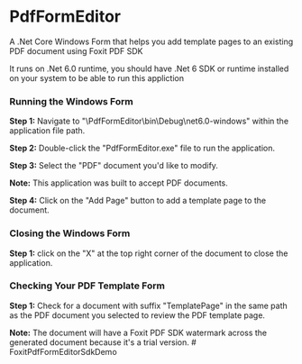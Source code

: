 # PdfFormEditor
A .Net Core Windows Form that helps you add template pages to an existing PDF document using Foxit PDF SDK

It runs on .Net 6.0 runtime, you should have .Net 6 SDK or runtime installed on your system to be able to run this appliction

### Running the Windows Form

**Step 1:** Navigate to "\PdfFormEditor\bin\Debug\net6.0-windows" within the application file path.

**Step 2:** Double-click the "PdfFormEditor.exe" file to run the application.

**Step 3:** Select the "PDF" document you'd like to modify.

**Note:** This application was built to accept PDF documents.

**Step 4:** Click on the "Add Page" button to add a template page to the document.

### Closing the Windows Form
**Step 1:** click on the "X" at the top right corner of the document to close the application.

### Checking Your PDF Template Form
**Step 1:** Check for a document with suffix "TemplatePage" in the same path as the PDF document you selected to review the PDF template page.

**Note:** The document will have a Foxit PDF SDK watermark across the generated document because it's a trial version. #   F o x i t P d f F o r m E d i t o r S d k D e m o  
 